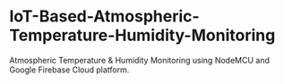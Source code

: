 # IoT-Based-Atmospheric-Temperature-Humidity-Monitoring
Atmospheric Temperature &amp; Humidity Monitoring using NodeMCU and Google Firebase Cloud platform.
